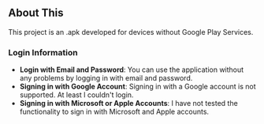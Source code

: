 ## **About This**

This project is an .apk developed for devices without Google Play Services.

### **Login Information**

- **Login with Email and Password**: You can use the application without any problems by logging in with email and password.
- **Signing in with Google Account**: Signing in with a Google account is not supported. At least I couldn't login.
- **Signing in with Microsoft or Apple Accounts**: I have not tested the functionality to sign in with Microsoft and Apple accounts.
